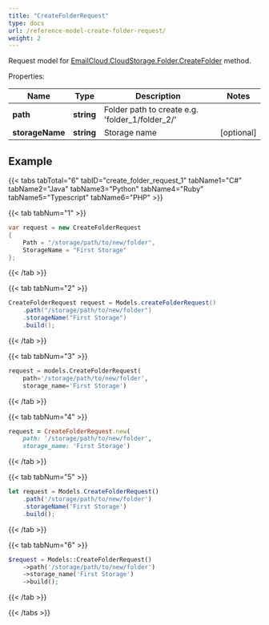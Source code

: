 ```yaml
---
title: "CreateFolderRequest"
type: docs
url: /reference-model-create-folder-request/
weight: 2
---
```


Request model for [EmailCloud.CloudStorage.Folder.CreateFolder](/email/reference-folder-api/#createfolder) method.

Properties:

Name | Type | Description | Notes
---- | ---- | ----------- | -----
**path** |**string**|Folder path to create e.g. 'folder_1/folder_2/' |
**storageName** |**string**|Storage name |[optional] 

## Example

{{< tabs tabTotal="6" tabID="create_folder_request_1" tabName1="C#" tabName2="Java" tabName3="Python" tabName4="Ruby" tabName5="Typescript" tabName6="PHP" >}}

{{< tab tabNum="1" >}}

```csharp
var request = new CreateFolderRequest
{ 
    Path = "/storage/path/to/new/folder",
    StorageName = "First Storage"
};
```

{{< /tab >}}

{{< tab tabNum="2" >}}

```java
CreateFolderRequest request = Models.createFolderRequest()
    .path("/storage/path/to/new/folder")
    .storageName("First Storage")
    .build();
```

{{< /tab >}}

{{< tab tabNum="3" >}}

```python
request = models.CreateFolderRequest(
    path='/storage/path/to/new/folder',
    storage_name='First Storage')
```

{{< /tab >}}

{{< tab tabNum="4" >}}

```ruby
request = CreateFolderRequest.new(
    path: '/storage/path/to/new/folder',
    storage_name: 'First Storage')
```

{{< /tab >}}

{{< tab tabNum="5" >}}

```typescript
let request = Models.CreateFolderRequest()
    .path('/storage/path/to/new/folder')
    .storageName('First Storage')
    .build();
```

{{< /tab >}}

{{< tab tabNum="6" >}}

```php
$request = Models::CreateFolderRequest()
    ->path('/storage/path/to/new/folder')
    ->storage_name('First Storage')
    ->build();
```

{{< /tab >}}

{{< /tabs >}}


